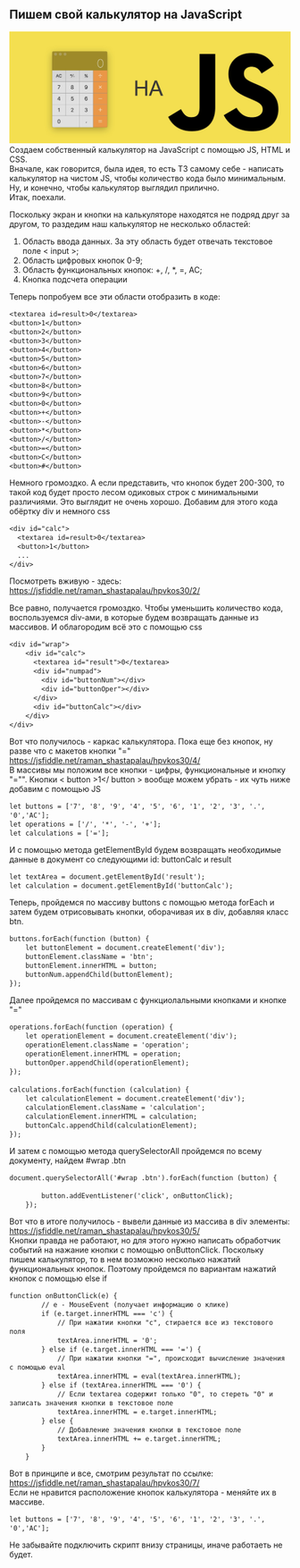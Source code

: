<h2>Пишем свой калькулятор на JavaScript</h2>
<img src="./calc.jpg" alt="Пишем свой калькулятор на JavaScript"><br>
Создаем собственный калькулятор на JavaScript с помощью JS, HTML и CSS.<br>
Вначале, как говорится, была идея, то есть ТЗ самому себе - написать калькулятор на чистом JS, чтобы количество кода было минимальным.<br>
Ну, и конечно, чтобы калькулятор выглядил прилично. <br> 
Итак, поехали.

Поскольку экран и кнопки на калькуляторе находятся не подряд друг за другом, то раздедим наш калькулятор не несколько областей:
1. Область ввода данных. За эту область будет отвечать текстовое поле < input >;
2. Область цифровых кнопок 0-9;
3. Область функциональных кнопок: +, /, *, =, AC;
4. Кнопка подсчета операции

Теперь попробуем все эти области отобразить в коде:

```
<textarea id=result>0</textarea>
<button>1</button>
<button>2</button>
<button>3</button>
<button>4</button>
<button>5</button>
<button>6</button>
<button>7</button>
<button>8</button>
<button>9</button>
<button>0</button>
<button>+</button>
<button>-</button>
<button>*</button>
<button>/</button>
<button>=</button>
<button>C</button>
<button>#</button>
```
Немного громоздко. А если представить, что кнопок будет 200-300, то такой код будет просто лесом одиковых строк с минимальными различиями. Это выглядит не очень хорошо.
Добавим для этого кода обёртку div и немного css

```
<div id="calc">
  <textarea id=result>0</textarea>
  <button>1</button>
  ...
</div>
```

Посмотреть вживую - здесь: https://jsfiddle.net/raman_shastapalau/hpvkos30/2/

Все равно, получается громоздко. Чтобы уменьшить количество кода, воспользуемся div-ами, в которые будем возвращать данные из массивов. И облагородим всё это с помощью css

```
<div id="wrap">
    <div id="calc">
      <textarea id="result">0</textarea>
      <div id="numpad">
        <div id="buttonNum"></div>
        <div id="buttonOper"></div>
      </div>
      <div id="buttonCalc"></div>
    </div>
</div>
```
Вот что получилось - каркас калькулятора. Пока еще без кнопок, ну разве что с макетов кнопки "="<br>
https://jsfiddle.net/raman_shastapalau/hpvkos30/4/ <br>
В массивы мы положим все кнопки - цифры, функциональные и кнопку "="". Кнопки < button >1</ button > вообще можем убрать - их чуть ниже добавим с помощью JS

```
let buttons = ['7', '8', '9', '4', '5', '6', '1', '2', '3', '.', '0','AC'];
let operations = ['/', '*', '-', '+'];
let calculations = ['='];
```
И с помощью метода getElementById будем возвращать необходимые данные в документ со следующими id: buttonCalc и result

```
let textArea = document.getElementById('result');
let calculation = document.getElementById('buttonCalc');
```
Теперь, пройдемся по массиву buttons с помощью метода forEach и затем будем отрисовывать кнопки, оборачивая их в div, добавляя класс btn.

```
buttons.forEach(function (button) {
    let buttonElement = document.createElement('div');
    buttonElement.className = 'btn';
    buttonElement.innerHTML = button;
    buttonNum.appendChild(buttonElement);
});
```

Далее пройдемся по массивам с функциолальными кнопками и кнопке "="
```
operations.forEach(function (operation) {
    let operationElement = document.createElement('div');
    operationElement.className = 'operation';
    operationElement.innerHTML = operation;
    buttonOper.appendChild(operationElement);
});

calculations.forEach(function (calculation) {
    let calculationElement = document.createElement('div');
    calculationElement.className = 'calculation';
    calculationElement.innerHTML = calculation;
    buttonCalc.appendChild(calculationElement);
});
```
И затем с помощью метода querySelectorAll пройдемся по всему документу, найдем #wrap .btn

```
document.querySelectorAll('#wrap .btn').forEach(function (button) {

        button.addEventListener('click', onButtonClick);
    });
```
Вот что в итоге получилось - вывели данные из массива в div элементы: https://jsfiddle.net/raman_shastapalau/hpvkos30/5/ <br>
Кнопки правда не работают, но для этого нужно написать обработчик событий на нажание кнопки с помощью onButtonClick. Поскольку пишем калькулятор, то в нем возможно несколько нажатий функциональных кнопок. Поэтому пройдемся по вариантам нажатий кнопок с помощью else if

```
function onButtonClick(e) {
        // e - MouseEvent (получает информацию о клике)
        if (e.target.innerHTML === 'c') {
            // При нажатии кнопки "с", стирается все из текстового поля
            textArea.innerHTML = '0';
        } else if (e.target.innerHTML === '=') {
            // При нажатии кнопки "=", происходит вычисление значения с помощью eval
            textArea.innerHTML = eval(textArea.innerHTML);
        } else if (textArea.innerHTML === '0') {
            // Если textarea содержит только "0", то стереть "0" и записать значения кнопки в текстовое поле
            textArea.innerHTML = e.target.innerHTML;
        } else {
            // Добавление значения кнопки в текстовое поле
            textArea.innerHTML += e.target.innerHTML;
        }
    }
```
Вот в принципе и все, смотрим результат по ссылке: https://jsfiddle.net/raman_shastapalau/hpvkos30/7/ <br>
Если не нравится расположение кнопок калькулятора - меняйте их в массиве. 

```
let buttons = ['7', '8', '9', '4', '5', '6', '1', '2', '3', '.', '0','AC'];
```
Не забывайте подключить скрипт внизу страницы, иначе работаеть не будет.